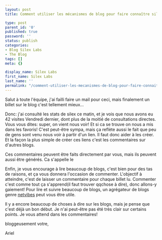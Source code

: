 ```yaml
---
layout: post
title: Comment utiliser les mécanismes de blog pour faire connaître silex

type: post
parent_id: '0'
published: true
password: ''
status: publish
categories:
- Blog Silex Labs
- The Blog
tags: []
meta: {}

display_name: Silex Labs
first_name: Silex Labs
last_name: ''
permalink: "/comment-utiliser-les-mecanismes-de-blog-pour-faire-connaitre-silex/"
---
```


Salut à toute l'équipe, j'ai failli faire un mail pour ceci, mais finalement un billet sur le blog c'est tellement mieux...

Donc: j'ai consulté les stats de silex ce matin, et je vois que nous avons eu 42 visites Vendredi dernier, dont plus de la moitié de consultations directes. Vous vous
dites: super, on vient nous voir! Et si ca se trouve on nous a mis dans les favoris! C'est peut-être sympa, mais ça reflète aussi le fait que peu de gens sont venu nous voir à partir d'un lien. Il faut donc aider à les créer. Et la façon la plus simple de créer ces liens c'est les commentaires sur d'autres blogs.

Ces commentaires peuvent être faits directement par vous, mais ils peuvent aussi être générés. Ca s'appelle le




Enfin, je vous encourage à lire beaucoup de blogs, c'est bien pour des tas de raisons, et ça vous donnera l'occasion de commenter. L'objectif à atteindre, c'est de laisser un commentaire pour chaque billet lu. Commenter c'est comme tout ça s'apprend(il faut trouver qqchose à dire), donc allons-y gaiement! Pour lire et suivre beaucoup de blogs, un agrégateur de blogs genre [netvibes](http://www.netvibes.com/) peut vous être utile.

Il y a encore beaucoup de choses à dire sur les blogs, mais je pense que c'est déjà un bon début. Je n'ai peut-être pas été très clair sur certains points. Je vous attend dans les commentaires!

bloggeusement votre,

Ariel